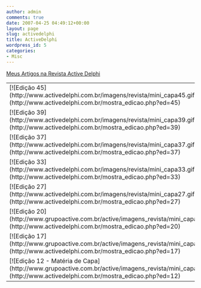 ```yaml
---
author: admin
comments: true
date: 2007-04-25 04:49:12+00:00
layout: page
slug: activedelphi
title: ActiveDelphi
wordpress_id: 5
categories:
- Misc
---
```


[Meus Artigos na Revista Active Delphi ](http://www.activedelphi.com.br)
<table border="0" >
<tbody >
<tr >

<td >[![Edição 45](http://www.activedelphi.com.br/imagens/revista/mini_capa45.gif)](http://www.activedelphi.com.br/mostra_edicao.php?ed=45)
</td>

<td >[![Edição 44](http://www.activedelphi.com.br/imagens/revista/mini_capa44.gif)](http://www.activedelphi.com.br/mostra_edicao.php?ed=44)
</td>
</tr>
<tr >

<td >[![Edição 39](http://www.activedelphi.com.br/imagens/revista/mini_capa39.gif)](http://www.activedelphi.com.br/mostra_edicao.php?ed=39)
</td>

<td >[![Edição 38](http://www.activedelphi.com.br/imagens/revista/mini_capa38.gif)](http://www.activedelphi.com.br/mostra_edicao.php?ed=38)
</td>
</tr>
<tr >

<td >[![Edição 37](http://www.activedelphi.com.br/imagens/revista/mini_capa37.gif)](http://www.activedelphi.com.br/mostra_edicao.php?ed=37)
</td>

<td >[![Edição 35](http://www.activedelphi.com.br/imagens/revista/mini_capa35.gif)](http://www.activedelphi.com.br/mostra_edicao.php?ed=35)
</td>
</tr>
<tr >

<td >[![Edição 33](http://www.activedelphi.com.br/imagens/revista/mini_capa33.gif)](http://www.activedelphi.com.br/mostra_edicao.php?ed=33)
</td>

<td >[![Edição 32](http://www.activedelphi.com.br/imagens/revista/mini_capa32.gif)](http://www.activedelphi.com.br/mostra_edicao.php?ed=32)
</td>
</tr>
<tr >

<td >[![Edição 27](http://www.activedelphi.com.br/imagens/revista/mini_capa27.gif)](http://www.activedelphi.com.br/mostra_edicao.php?ed=27)
</td>

<td >[![Edição 23 - Matéria de Capa](http://www.grupoactive.com.br/active/imagens_revista/mini_capa23.gif)](http://www.activedelphi.com.br/mostra_edicao.php?ed=23)
</td>
</tr>
<tr >

<td >[![Edição 20](http://www.grupoactive.com.br/active/imagens_revista/mini_capa20.gif)](http://www.activedelphi.com.br/mostra_edicao.php?ed=20)
</td>

<td >[![Edição 18](http://www.grupoactive.com.br/active/imagens_revista/mini_capa18.gif)](http://www.activedelphi.com.br/mostra_edicao.php?ed=18)
</td>
</tr>
<tr >

<td >[![Edição 17](http://www.grupoactive.com.br/active/imagens_revista/mini_capa17.gif)](http://www.activedelphi.com.br/mostra_edicao.php?ed=17)
</td>

<td >[![Edição 16](http://www.grupoactive.com.br/active/imagens_revista/mini_capa16.gif)](http://www.activedelphi.com.br/mostra_edicao.php?ed=16)
</td>
</tr>
<tr >

<td >[![Edição 12 - Matéria de Capa](http://www.grupoactive.com.br/active/imagens_revista/mini_capa12.gif)](http://www.activedelphi.com.br/mostra_edicao.php?ed=12)
</td>

<td >

</td>
</tr>
</tbody>
</table>
